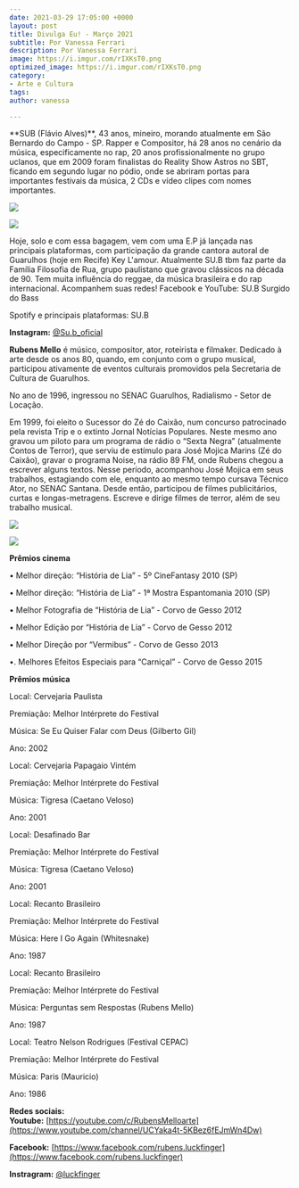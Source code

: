 ```yaml
---
date: 2021-03-29 17:05:00 +0000
layout: post
title: Divulga Eu! - Março 2021
subtitle: Por Vanessa Ferrari
description: Por Vanessa Ferrari
image: https://i.imgur.com/rIXKsT0.png
optimized_image: https://i.imgur.com/rIXKsT0.png
category:
- Arte e Cultura
tags: 
author: vanessa

---
```

\**SUB (Flávio Alves)**, 43 anos, mineiro, morando atualmente em São Bernardo do Campo - SP. Rapper e Compositor, há 28 anos no cenário da música, especificamente no rap, 20 anos profissionalmente no grupo uclanos, que em 2009 foram finalistas do Reality Show Astros no SBT, ficando em segundo lugar no pódio, onde se abriram portas para importantes festivais da música, 2 CDs e vídeo clipes com nomes importantes.

![](https://i.imgur.com/HAVLOJ3.jpg)

![](https://i.imgur.com/qk1aNba.jpg)

Hoje, solo e com essa bagagem, vem com uma E.P já lançada nas principais plataformas, com participação da grande cantora autoral de Guarulhos (hoje em Recife) Key L'amour. Atualmente SU.B tbm faz parte da Família Filosofia de Rua, grupo paulistano que gravou clássicos na década de 90. Tem muita influência do reggae, da música brasileira e do rap internacional. Acompanhem suas redes! Facebook e YouTube: SU.B Surgido do Bass

Spotify e principais plataformas: SU.B

**Instagram:** [@Su.b_oficial](https://www.instagram.com/su.b_oficial/)

**Rubens Mello** é músico, compositor, ator, roteirista e filmaker. Dedicado à arte desde os anos 80, quando, em conjunto com o grupo musical, participou ativamente de eventos culturais promovidos pela Secretaria de Cultura de Guarulhos.

No ano de 1996, ingressou no SENAC Guarulhos, Radialismo - Setor de Locação.

Em 1999, foi eleito o Sucessor do Zé do Caixão, num concurso patrocinado pela revista Trip e o extinto Jornal Notícias Populares. Neste mesmo ano gravou um piloto para um programa de rádio o “Sexta Negra” (atualmente Contos de Terror), que serviu de estímulo para José Mojica Marins (Zé do Caixão), gravar o programa Noise, na rádio 89 FM, onde Rubens chegou a escrever alguns textos. Nesse período, acompanhou José Mojica em seus trabalhos, estagiando com ele, enquanto ao mesmo tempo cursava Técnico Ator, no SENAC Santana. Desde então, participou de filmes publicitários, curtas e longas-metragens. Escreve e dirige filmes de terror, além de seu trabalho musical.

![](https://i.imgur.com/EHZ6uSc.jpg)

![](https://i.imgur.com/ntm1K0o.jpg)

**Prêmios cinema**

• Melhor direção: “História de Lia” - 5º CineFantasy 2010 (SP)

• Melhor direção: “História de Lia” - 1ª Mostra Espantomania 2010 (SP)

• Melhor Fotografia de “História de Lia” - Corvo de Gesso 2012

• Melhor Edição por “História de Lia” - Corvo de Gesso 2012

• Melhor Direção por “Vermibus” - Corvo de Gesso 2013

•. Melhores Efeitos Especiais para “Carniçal” - Corvo de Gesso 2015

**Prêmios música**

Local: Cervejaria Paulista

Premiação: Melhor Intérprete do Festival

Música: Se Eu Quiser Falar com Deus (Gilberto Gil)

Ano: 2002

Local: Cervejaria Papagaio Vintém

Premiação: Melhor Intérprete do Festival

Música: Tigresa (Caetano Veloso)

Ano: 2001

Local: Desafinado Bar

Premiação: Melhor Intérprete do Festival

Música: Tigresa (Caetano Veloso)

Ano: 2001

Local: Recanto Brasileiro

Premiação: Melhor Intérprete do Festival

Música: Here I Go Again (Whitesnake)

Ano: 1987

Local: Recanto Brasileiro

Premiação: Melhor Intérprete do Festival

Música: Perguntas sem Respostas (Rubens Mello)

Ano: 1987

Local: Teatro Nelson Rodrigues (Festival CEPAC)

Premiação: Melhor Intérprete do Festival

Música: Paris (Mauricio)

Ano: 1986

**Redes sociais:  
Youtube:** [https://youtube.com/c/RubensMelloarte](https://www.youtube.com/channel/UCYaka4t-5KBez6fEJmWn4Dw)

**Facebook:** [https://www.facebook.com/rubens.luckfinger](https://www.facebook.com/rubens.luckfinger)

**Instragram:** [@luckfinger](https://www.instagram.com/luckfinger/)